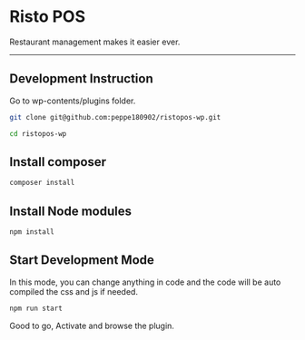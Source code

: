 # Risto POS
Restaurant management makes it easier ever.

---

## Development Instruction

Go to wp-contents/plugins folder.

```sh
git clone git@github.com:peppe180902/ristopos-wp.git

cd ristopos-wp
```

## Install composer
```sh
composer install
```

## Install Node modules
```sh
npm install
```

## Start Development Mode
In this mode, you can change anything in code and the code will be auto compiled the css and js if needed.

```sh
npm run start
```

Good to go, Activate and browse the plugin.